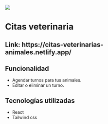 <p align='left'>
    <img src='https://papelmatic.com/wp-content/uploads/2019/09/papelmatic-higiene-profesional-limpieza-desinfeccion-clinicas-veterinarias.jpg'</img>
</p>

# Citas veterinaria


<p align="left">
  <h2>Link: https://citas-veterinarias-animales.netlify.app/</h2>
</p>

## Funcionalidad

- Agendar turnos para tus animales.
- Editar o eliminar un turno.


 ## Tecnologías utilizadas
 - React
 - Tailwind css
